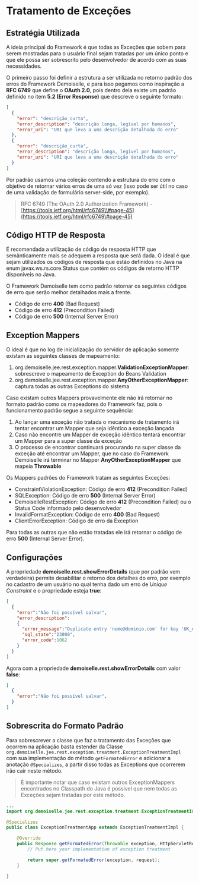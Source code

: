 # Tratamento de Exceções

## Estratégia Utilizada

A ideia principal do Framework é que todas as Exceções que sobem para serem mostradas para o usuário final sejam tratadas por um único ponto e que ele possa ser sobrescrito pelo desenvolvedor de acordo com as suas necessidades.

O primeiro passo foi definir a estrutura a ser utilizada no retorno padrão dos erros do Framework Demoiselle, e para isso pegamos como inspiração a **RFC 6749** que define o **OAuth 2.0**, pois dentro dela existe um padrão definido no item **5.2 \(Error Response\)** que descreve o seguinte formato:

```json
[
  {
    "error": "descrição_curta",
    "error_description": "descrição longa, legível por humanos",
    "error_uri": "URI que leva a uma descrição detalhada do erro"
  },
  {
    "error": "descrição_curta",
    "error_description": "descrição longa, legível por humanos",
    "error_uri": "URI que leva a uma descrição detalhada do erro"
  }
]
```

Por padrão usamos uma coleção contendo a estrutura do erro com o objetivo de retornar vários erros de uma só vez (isso pode ser útil no caso de uma validação de formulário server-side, por exemplo).


> RFC 6749 \(The OAuth 2.0 Authorization Framework\) - [https://tools.ietf.org/html/rfc6749\\#page-45](https://tools.ietf.org/html/rfc6749\#page-45)

## Código HTTP de Resposta

É recomendada a utilização de código de resposta HTTP que semânticamente mais se adequem a resposta que será dada. O ideal é que sejam utilizados os códigos de resposta que estão definidos no Java na enum javax.ws.rs.core.Status que contém os códigos de retorno HTTP disponíveis no Java.

O Framework Demoiselle tem como padrão retornar os seguintes códigos de erro que serão melhor detalhados mais a frente.
* Código de erro **400** (Bad Request)
* Código de erro **412** (Precondition Failed)
* Código de erro **500** (Internal Server Error)

## Exception Mappers

O ideal é que no log de inicialização do servidor de aplicação somente existam as seguintes classes de mapeamento:

1. org.demoiselle.jee.rest.exception.mapper.**ValidationExceptionMapper**: sobrescreve o mapeamento de Exception do Beans Validation
2. org.demoiselle.jee.rest.exception.mapper.**AnyOtherExceptionMapper**: captura todas as outras Exceptions do sistema

Caso existam outros Mappers provavelmente ele não irá retornar no formato padrão como os mapeadores do Framework faz, pois o funcionamento padrão segue a seguinte sequência:

1. Ao lançar uma exceção não tratada o mecanismo de tratamento irá tentar encontrar um Mapper que seja idêntico a exceção lançada
2. Caso não encontre um Mapper de exceção idêntico tentará encontrar um Mapper para a super classe da exceção
3. O processo de encontrar continuará procurando na super classe da exceção até encontrar um Mapper, que no caso do Framework Demoiselle irá terminar no Mapper **AnyOtherExceptionMapper** que mapeia **Throwable**

Os Mappers padrões do Framework tratam as seguintes Exceções:

* ConstraintViolationException: Código de erro **412** (Precondition Failed)
* SQLException: Código de erro **500** (Internal Server Error)
* DemoiselleRestException: Código de erro **412** (Precondition Failed) ou o Status Code informado pelo desenvolvedor
* InvalidFormatException: Código de erro **400** (Bad Request)
* ClientErrorException: Código de erro da Exception

Para todas as outras que não estão tratadas ele irá retornar o código de erro **500** (Internal Server Error).

## Configurações

A propriedade **demoiselle.rest.showErrorDetails** (que por padrão vem verdadeira) permite desabilitar o retorno dos detalhes do erro, por exemplo no cadastro de um usuário no qual tenha dado um erro de _Unique Constraint_ e o propriedade esteja **true**:

```json
[
  {
    "error":"Não foi possível salvar",
    "error_description":
    { 
      "error_message":"Duplicate entry 'nome@dominio.com' for key 'UK_e6gkqunxajvyxl5uctpl2vl2p'",
      "sql_state":"23000",
      "error_code":1062
    }  
  }
]
```

Agora com a propriedade **demoiselle.rest.showErrorDetails** com valor **false**:

```json
[
  {
    "error":"Não foi possível salvar",
  }
]
```

## Sobrescrita do Formato Padrão

Para sobrescrever a classe que faz o tratamento das Exceções que ocorrem na aplicação basta estender da Classe `org.demoiselle.jee.rest.exception.treatment.ExceptionTreatmentImpl` com sua implementação do método `getFormatedError` e adicionar a anotação `@Specializes`, a partir disso todas as Exceptions que ocorrerem irão cair neste método.

> É importante notar que caso existam outros ExceptionMappers encontrados no Classpath do Java é possível que nem todas as Exceções sejam tratadas por este método.

```java
...
import org.demoiselle.jee.rest.exception.treatment.ExceptionTreatmentImpl;

@Specializes
public class ExceptionTreatmentApp extends ExceptionTreatmentImpl {

	@Override
	public Response getFormatedError(Throwable exception, HttpServletRequest request) {		
		// Put here your implementation of exception treatment	

		return super.getFormatedError(exception, request);
	}

}
```



